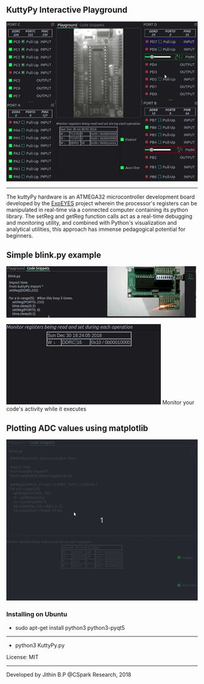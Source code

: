 ## KuttyPy Interactive Playground

![Screenshot](/docs/main.gif?raw=true "Recording of the User Interface")

---
The kuttyPy hardware is an ATMEGA32 microcontroller development board developed by the [ExpEYES](http://expeyes.in) project wherein the processor's registers can be manipulated in real-time via a connected computer containing its python library. The setReg and getReg function calls act as a real-time debugging and monitoring utility, and combined with Python's visualization and analytical utilities, this approach has immense pedagogical potential for beginners. 

## Simple blink.py example
![Screenshot](/docs/blink.gif?raw=true "Write Python code to blink all of PORT D")

![Screencast](/docs/monitor.gif?raw=true "Monitor your code!")
Monitor your code's activity while it executes

## Plotting ADC values using matplotlib
![Screenshot](/docs/code.gif?raw=true "Recording of the ADC logging example")



### Installing on Ubuntu
+ sudo apt-get install python3 python3-pyqt5


---
+ python3 KuttyPy.py


License: MIT



---
Developed by Jithin B.P @CSpark Research, 2018
